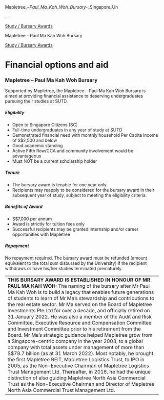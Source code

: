 Mapletree_–_Paul_Ma_Kah_Woh_Bursary_-_Singapore_Un



…

 [Study / Bursary Awards](/admissions/undergraduate/financing-options-and-aid/financial-aid/study-bursary-awards) 

Mapletree – Paul Ma Kah Woh Bursary

[Study / Bursary Awards](https://www.sutd.edu.sg/admissions/undergraduate/financing-options-and-aid/financial-aid/study-bursary-awards)

Financial options and aid
=========================

### Mapletree – Paul Ma Kah Woh Bursary



Supported by Mapletree, the Mapletree – Paul Ma Kah Woh Bursary is aimed at providing financial assistance to deserving undergraduates pursuing their studies at SUTD.



##### **Eligibility**



* Open to Singapore Citizens (SC)
* Full-time undergraduates in any year of study at SUTD
* Demonstrated financial need with monthly household Per Capita Income of S$2,500 and below
* Good academic standing
* Active Fifth Row/CCA and community involvement would be advantageous
* Must NOT be a current scholarship holder


##### **Tenure**



* The bursary award is tenable for one year only.
* Recipients may reapply to be considered for the bursary award in their subsequent year of study, subject to meeting the eligibility criteria.


##### **Benefits of Award**



* S$7,000 per annum
* Award is strictly for tuition fees only
* Successful recipients may be granted internship and/or career opportunities with Mapletree


##### **Repayment**



No repayment required. The bursary award must be refunded (amount equivalent to the total sum disbursed by the University) if the recipient withdraws or have his/her studies terminated prematurely.



|  |
| --- |
| **THIS BURSARY AWARD IS ESTABLISHED IN HONOUR OF MR PAUL MA KAH WOH:**   The naming of the bursary after Mr Paul Ma Kah Woh is to build a legacy that enables future generations of students to learn of Mr Ma’s stewardship and contributions to the real estate sector. Mr Ma served on the Board of Mapletree Investments Pte Ltd for over a decade, and officially retired on 31 January 2022.    He was also a member of the Audit and Risk Committee, Executive Resource and Compensation Committee and Investment Committee prior to his retirement from the Board.    Mr Ma’s strategic guidance helped Mapletree grow from a Singapore-centric company in the year 2003, to a global company with total assets under management of more than S$78.7 billion (as at 31 March 2022). Most notably, he brought the first Mapletree REIT, Mapletree Logistics Trust, to IPO in 2005, as the Non-Executive Chairman of Mapletree Logistics Trust Management Ltd.    Thereafter, in 2016, he had the unique distinction of also guiding Mapletree North Asia Commercial Trust as the Non-Executive Chairman and Director of Mapletree North Asia Commercial Trust Management Ltd. |


